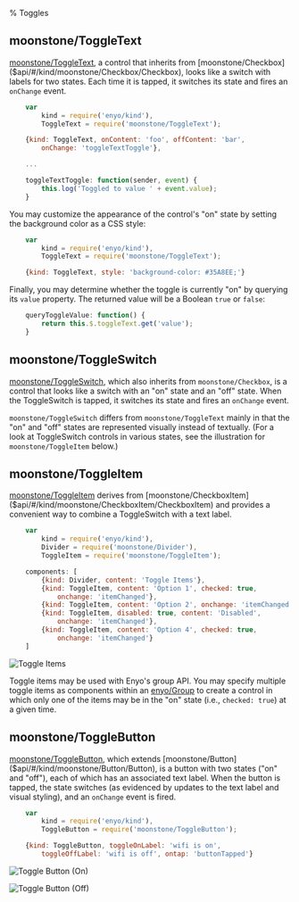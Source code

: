 % Toggles

## moonstone/ToggleText

[moonstone/ToggleText]($api/#/kind/moonstone/ToggleText/ToggleText), a control
that inherits from [moonstone/Checkbox]($api/#/kind/moonstone/Checkbox/Checkbox),
looks like a switch with labels for two states.  Each time it is tapped, it
switches its state and fires an `onChange` event.

```javascript
    var
        kind = require('enyo/kind'),
        ToggleText = require('moonstone/ToggleText');

    {kind: ToggleText, onContent: 'foo', offContent: 'bar',
        onChange: 'toggleTextToggle'},

    ...

    toggleTextToggle: function(sender, event) {
        this.log('Toggled to value ' + event.value);
    }
```

You may customize the appearance of the control's "on" state by setting the
background color as a CSS style:

```javascript
    var
        kind = require('enyo/kind'),
        ToggleText = require('moonstone/ToggleText');

    {kind: ToggleText, style: 'background-color: #35A8EE;'}
```

Finally, you may determine whether the toggle is currently "on" by querying its
`value` property.  The returned value will be a Boolean `true` or `false`:

```javascript
    queryToggleValue: function() {
        return this.$.toggleText.get('value');
    }
```

## moonstone/ToggleSwitch

[moonstone/ToggleSwitch]($api/#/kind/moonstone/ToggleSwitch/ToggleSwitch), which
also inherits from `moonstone/Checkbox`, is a control that looks like a switch
with an "on" state and an "off" state.  When the ToggleSwitch is tapped, it
switches its state and fires an `onChange` event.

`moonstone/ToggleSwitch` differs from `moonstone/ToggleText` mainly in that the
"on" and "off" states are represented visually instead of textually.  (For a
look at ToggleSwitch controls in various states, see the illustration for
`moonstone/ToggleItem` below.)

## moonstone/ToggleItem

[moonstone/ToggleItem]($api/#/kind/moonstone/ToggleItem/ToggleItem) derives from
[moonstone/CheckboxItem]($api/#/kind/moonstone/CheckboxItem/CheckboxItem) and
provides a convenient way to combine a ToggleSwitch with a text label.

```javascript
    var
        kind = require('enyo/kind'),
        Divider = require('moonstone/Divider'),
        ToggleItem = require('moonstone/ToggleItem');

    components: [
        {kind: Divider, content: 'Toggle Items'},
        {kind: ToggleItem, content: 'Option 1', checked: true,
            onchange: 'itemChanged'},
        {kind: ToggleItem, content: 'Option 2', onchange: 'itemChanged'},
        {kind: ToggleItem, disabled: true, content: 'Disabled',
            onchange: 'itemChanged'},
        {kind: ToggleItem, content: 'Option 4', checked: true,
            onchange: 'itemChanged'}
    ]
```

![_Toggle Items_](../../assets/toggle-items.png)

Toggle items may be used with Enyo's group API.  You may specify multiple toggle
items as components within an [enyo/Group]($api/#/kind/enyo/Group/Group) to
create a control in which only one of the items may be in the "on" state (i.e.,
`checked: true`) at a given time.

## moonstone/ToggleButton

[moonstone/ToggleButton]($api/#/kind/moonstone/ToggleButton/ToggleButton), which
extends [moonstone/Button]($api/#/kind/moonstone/Button/Button), is a button
with two states ("on" and "off"), each of which has an associated text label.
When the button is tapped, the state switches (as evidenced by updates to the
text label and visual styling), and an `onChange` event is fired.

```javascript
    var
        kind = require('enyo/kind'),
        ToggleButton = require('moonstone/ToggleButton');

    {kind: ToggleButton, toggleOnLabel: 'wifi is on',
        toggleOffLabel: 'wifi is off', ontap: 'buttonTapped'}
```

![_Toggle Button (On)_](../../assets/toggle-button-on.png)

![_Toggle Button (Off)_](../../assets/toggle-button-off.png)
